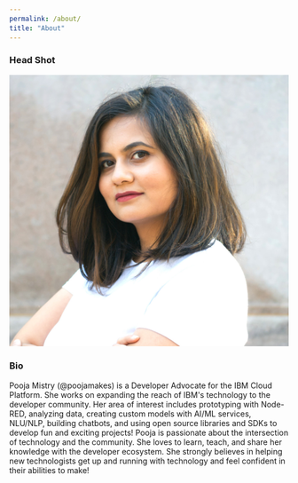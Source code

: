 ```yaml
---
permalink: /about/
title: "About"
---
```

### Head Shot 
![](./assets/images/DSC_0123.jpg)

### Bio

Pooja Mistry (@poojamakes) is a Developer Advocate for the IBM Cloud Platform. She works on expanding the reach of IBM's technology to the developer community. Her area of interest includes prototyping with Node-RED, analyzing data, creating custom models with AI/ML services, NLU/NLP, building chatbots, and using open source libraries and SDKs to develop fun and exciting projects! Pooja is passionate about the intersection of technology and the community. She loves to learn, teach, and share her knowledge with the developer ecosystem. She strongly believes in helping new technologists get up and running with technology and feel confident in their abilities to make!
